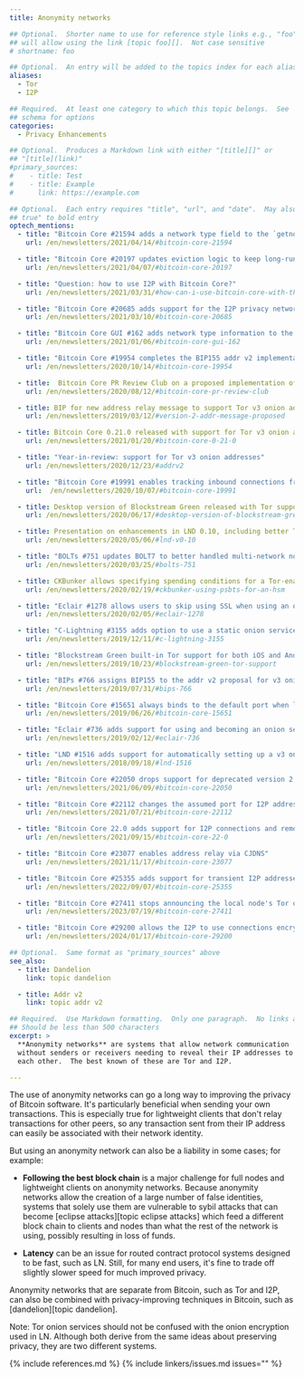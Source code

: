 ```yaml
---
title: Anonymity networks

## Optional.  Shorter name to use for reference style links e.g., "foo"
## will allow using the link [topic foo][].  Not case sensitive
# shortname: foo

## Optional.  An entry will be added to the topics index for each alias
aliases:
  - Tor
  - I2P

## Required.  At least one category to which this topic belongs.  See
## schema for options
categories:
  - Privacy Enhancements

## Optional.  Produces a Markdown link with either "[title][]" or
## "[title](link)"
#primary_sources:
#    - title: Test
#    - title: Example
#      link: https://example.com

## Optional.  Each entry requires "title", "url", and "date".  May also use "feature:
## true" to bold entry
optech_mentions:
  - title: "Bitcoin Core #21594 adds a network type field to the `getnodeaddresses` RPC"
    url: /en/newsletters/2021/04/14/#bitcoin-core-21594

  - title: "Bitcoin Core #20197 updates eviction logic to keep long-running onion peers"
    url: /en/newsletters/2021/04/07/#bitcoin-core-20197

  - title: "Question: how to use I2P with Bitcoin Core?"
    url: /en/newsletters/2021/03/31/#how-can-i-use-bitcoin-core-with-the-anonymous-network-protocol-i2p

  - title: "Bitcoin Core #20685 adds support for the I2P privacy network"
    url: /en/newsletters/2021/03/10/#bitcoin-core-20685

  - title: "Bitcoin Core GUI #162 adds network type information to the GUI Peers window"
    url: /en/newsletters/2021/01/06/#bitcoin-core-gui-162

  - title: "Bitcoin Core #19954 completes the BIP155 addr v2 implementation"
    url: /en/newsletters/2020/10/14/#bitcoin-core-19954

  - title:  Bitcoin Core PR Review Club on a proposed implementation of BIP155 addr v2
    url: /en/newsletters/2020/08/12/#bitcoin-core-pr-review-club

  - title: BIP for new address relay message to support Tor v3 onion addresses
    url: /en/newsletters/2019/03/12/#version-2-addr-message-proposed

  - title: Bitcoin Core 0.21.0 released with support for Tor v3 onion addresses
    url: /en/newsletters/2021/01/20/#bitcoin-core-0-21-0

  - title: "Year-in-review: support for Tor v3 onion addresses"
    url: /en/newsletters/2020/12/23/#addrv2

  - title: "Bitcoin Core #19991 enables tracking inbound connections from onion peers"
    url:  /en/newsletters/2020/10/07/#bitcoin-core-19991

  - title: Desktop version of Blockstream Green released with Tor support
    url: /en/newsletters/2020/06/17/#desktop-version-of-blockstream-green-wallet

  - title: Presentation on enhancements in LND 0.10, including better Tor support
    url: /en/newsletters/2020/05/06/#lnd-v0-10

  - title: "BOLTs #751 updates BOLT7 to better handled multi-network node announcements"
    url: /en/newsletters/2020/03/25/#bolts-751

  - title: CKBunker allows specifying spending conditions for a Tor-enabled Coldcard
    url: /en/newsletters/2020/02/19/#ckbunker-using-psbts-for-an-hsm

  - title: "Eclair #1278 allows users to skip using SSL when using an onion service"
    url: /en/newsletters/2020/02/05/#eclair-1278

  - title: "C-Lightning #3155 adds option to use a static onion service address"
    url: /en/newsletters/2019/12/11/#c-lightning-3155

  - title: "Blockstream Green built-in Tor support for both iOS and Android"
    url: /en/newsletters/2019/10/23/#blockstream-green-tor-support

  - title: "BIPs #766 assigns BIP155 to the addr v2 proposal for v3 onion addresses"
    url: /en/newsletters/2019/07/31/#bips-766

  - title: "Bitcoin Core #15651 always binds to the default port when listening on Tor"
    url: /en/newsletters/2019/06/26/#bitcoin-core-15651

  - title: "Eclair #736 adds support for using and becoming an onion service"
    url: /en/newsletters/2019/02/12/#eclair-736

  - title: "LND #1516 adds support for automatically setting up a v3 onion service"
    url: /en/newsletters/2018/09/18/#lnd-1516

  - title: "Bitcoin Core #22050 drops support for deprecated version 2 Tor onion services"
    url: /en/newsletters/2021/06/09/#bitcoin-core-22050

  - title: "Bitcoin Core #22112 changes the assumed port for I2P addresses to be 0 instead of 8333"
    url: /en/newsletters/2021/07/21/#bitcoin-core-22112

  - title: "Bitcoin Core 22.0 adds support for I2P connections and removes v2 Tor connections"
    url: /en/newsletters/2021/09/15/#bitcoin-core-22-0

  - title: "Bitcoin Core #23077 enables address relay via CJDNS"
    url: /en/newsletters/2021/11/17/#bitcoin-core-23077

  - title: "Bitcoin Core #25355 adds support for transient I2P addresses"
    url: /en/newsletters/2022/09/07/#bitcoin-core-25355

  - title: "Bitcoin Core #27411 stops announcing the local node's Tor or I2P address on other networks"
    url: /en/newsletters/2023/07/19/#bitcoin-core-27411

  - title: "Bitcoin Core #29200 allows the I2P to use connections encrypted with both ECIES-X25519 and ElGamal"
    url: /en/newsletters/2024/01/17/#bitcoin-core-29200

## Optional.  Same format as "primary_sources" above
see_also:
  - title: Dandelion
    link: topic dandelion

  - title: Addr v2
    link: topic addr v2

## Required.  Use Markdown formatting.  Only one paragraph.  No links allowed.
## Should be less than 500 characters
excerpt: >
  **Anonymity networks** are systems that allow network communication
  without senders or receivers needing to reveal their IP addresses to
  each other.  The best known of these are Tor and I2P.

---
```


The use of anonymity networks can go a long way to improving the privacy
of Bitcoin software.  It's particularly beneficial when sending your own
transactions.  This is especially true for lightweight clients that
don't relay transactions for other peers, so any transaction sent from
their IP address can easily be associated with their network identity.

But using an anonymity network can also be a liability in some cases;
for example:

- **Following the best block chain** is a major challenge for full nodes
  and lightweight clients on anonymity networks.  Because anonymity
  networks allow the creation of a large number of false identities,
  systems that solely use them are vulnerable to sybil attacks that can
  become [eclipse attacks][topic eclipse attacks] which feed a different
  block chain to clients and nodes than what the rest of the network is
  using, possibly resulting in loss of funds.

- **Latency** can be an issue for routed contract protocol systems
  designed to be fast, such as LN.  Still, for many end users, it's fine
  to trade off slightly slower speed for much improved privacy.

Anonymity networks that are separate from Bitcoin, such as Tor and I2P,
can also be combined with privacy-improving techniques in Bitcoin, such
as [dandelion][topic dandelion].

Note: Tor onion services should not be confused with the onion
encryption used in LN.  Although both derive from the same ideas about
preserving privacy, they are two different systems.

{% include references.md %}
{% include linkers/issues.md issues="" %}
